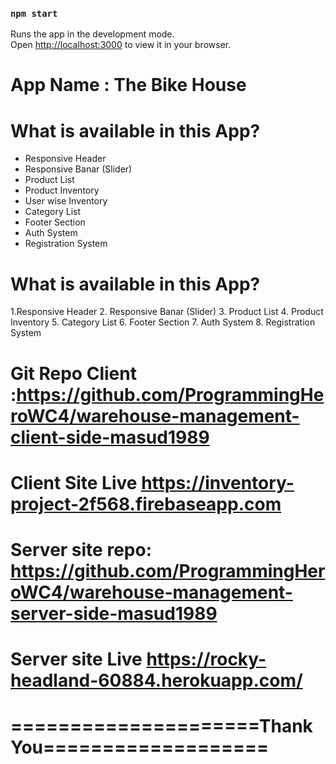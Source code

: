 ### `npm start`

Runs the app in the development mode.\
Open [http://localhost:3000](http://localhost:3000) to view it in your browser.

# App Name : The Bike House


# What is available in this App?
- Responsive Header
- Responsive Banar (Slider)
- Product List
- Product Inventory
- User wise Inventory
- Category List
- Footer Section
- Auth System
- Registration System

# What is available in this App?
1.Responsive Header
2. Responsive Banar (Slider)
3. Product List
4. Product Inventory
5. Category List
6. Footer Section
7. Auth System
8. Registration System


# Git Repo Client :https://github.com/ProgrammingHeroWC4/warehouse-management-client-side-masud1989

# Client Site Live  https://inventory-project-2f568.firebaseapp.com
# Server site repo: https://github.com/ProgrammingHeroWC4/warehouse-management-server-side-masud1989
# Server site Live https://rocky-headland-60884.herokuapp.com/


#  =====================Thank You===================